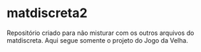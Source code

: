 matdiscreta2
============

Repositório criado para não misturar com os outros arquivos do matdiscreta. Aqui segue somente o projeto do Jogo da Velha.
